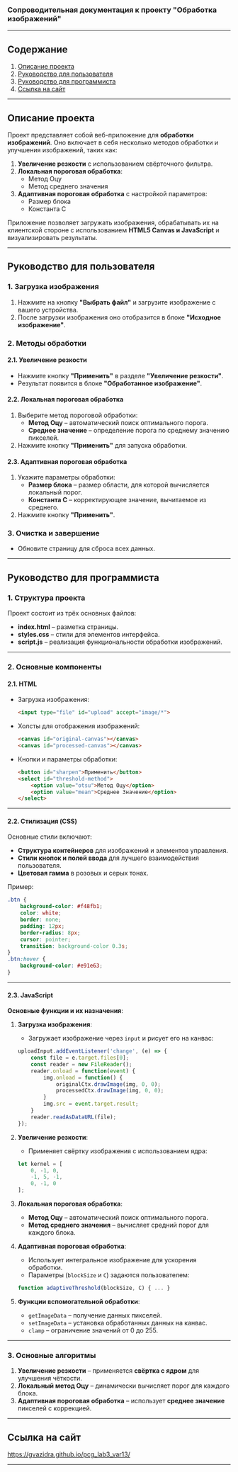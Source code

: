 ### **Сопроводительная документация к проекту "Обработка изображений"**

---

## **Содержание**
1. [Описание проекта](#описание-проекта)  
2. [Руководство для пользователя](#руководство-для-пользователя)  
3. [Руководство для программиста](#руководство-для-программиста)  
4. [Ссылка на сайт](#ссылка-на-сайт)

---

## **Описание проекта**

Проект представляет собой веб-приложение для **обработки изображений**. Оно включает в себя несколько методов обработки и улучшения изображений, таких как:

1. **Увеличение резкости** с использованием свёрточного фильтра.  
2. **Локальная пороговая обработка**:
   - Метод Оцу  
   - Метод среднего значения  
3. **Адаптивная пороговая обработка** с настройкой параметров:  
   - Размер блока  
   - Константа C  

Приложение позволяет загружать изображения, обрабатывать их на клиентской стороне с использованием **HTML5 Canvas и JavaScript** и визуализировать результаты.

---

## **Руководство для пользователя**

### **1. Загрузка изображения**
1. Нажмите на кнопку **"Выбрать файл"** и загрузите изображение с вашего устройства.  
2. После загрузки изображения оно отобразится в блоке **"Исходное изображение"**.  

### **2. Методы обработки**
#### **2.1. Увеличение резкости**
- Нажмите кнопку **"Применить"** в разделе **"Увеличение резкости"**.  
- Результат появится в блоке **"Обработанное изображение"**.  

#### **2.2. Локальная пороговая обработка**
1. Выберите метод пороговой обработки:
   - **Метод Оцу** – автоматический поиск оптимального порога.  
   - **Среднее значение** – определение порога по среднему значению пикселей.  
2. Нажмите кнопку **"Применить"** для запуска обработки.  

#### **2.3. Адаптивная пороговая обработка**
1. Укажите параметры обработки:
   - **Размер блока** – размер области, для которой вычисляется локальный порог.  
   - **Константа C** – корректирующее значение, вычитаемое из среднего.  
2. Нажмите кнопку **"Применить"**.  

### **3. Очистка и завершение**
- Обновите страницу для сброса всех данных.  

---

## **Руководство для программиста**

### **1. Структура проекта**
Проект состоит из трёх основных файлов:
- **index.html** – разметка страницы.  
- **styles.css** – стили для элементов интерфейса.  
- **script.js** – реализация функциональности обработки изображений.  

---

### **2. Основные компоненты**

#### **2.1. HTML**
- Загрузка изображения:  
   ```html
   <input type="file" id="upload" accept="image/*">
   ```
- Холсты для отображения изображений:
   ```html
   <canvas id="original-canvas"></canvas>
   <canvas id="processed-canvas"></canvas>
   ```
- Кнопки и параметры обработки:
   ```html
   <button id="sharpen">Применить</button>
   <select id="threshold-method">
       <option value="otsu">Метод Оцу</option>
       <option value="mean">Среднее Значение</option>
   </select>
   ```

---

#### **2.2. Стилизация (CSS)**
Основные стили включают:
- **Структура контейнеров** для изображений и элементов управления.  
- **Стили кнопок и полей ввода** для лучшего взаимодействия пользователя.  
- **Цветовая гамма** в розовых и серых тонах.  

Пример:
```css
.btn {
    background-color: #f48fb1;
    color: white;
    border: none;
    padding: 12px;
    border-radius: 8px;
    cursor: pointer;
    transition: background-color 0.3s;
}
.btn:hover {
    background-color: #e91e63;
}
```

---

#### **2.3. JavaScript**
**Основные функции и их назначения**:

1. **Загрузка изображения**:
   - Загружает изображение через `input` и рисует его на канвас:
   ```javascript
   uploadInput.addEventListener('change', (e) => {
       const file = e.target.files[0];
       const reader = new FileReader();
       reader.onload = function(event) {
           img.onload = function() {
               originalCtx.drawImage(img, 0, 0);
               processedCtx.drawImage(img, 0, 0);
           }
           img.src = event.target.result;
       }
       reader.readAsDataURL(file);
   });
   ```

2. **Увеличение резкости**:
   - Применяет свёртку изображения с использованием ядра:
   ```javascript
   let kernel = [
       0, -1, 0,
       -1, 5, -1,
       0, -1, 0
   ];
   ```

3. **Локальная пороговая обработка**:
   - **Метод Оцу** – автоматический поиск оптимального порога.  
   - **Метод среднего значения** – вычисляет средний порог для каждого блока.

4. **Адаптивная пороговая обработка**:
   - Использует интегральное изображение для ускорения обработки.  
   - Параметры (`blockSize` и `C`) задаются пользователем:
   ```javascript
   function adaptiveThreshold(blockSize, C) { ... }
   ```

5. **Функции вспомогательной обработки**:
   - `getImageData` – получение данных пикселей.  
   - `setImageData` – установка обработанных данных на канвас.  
   - `clamp` – ограничение значений от 0 до 255.  

---

### **3. Основные алгоритмы**
1. **Увеличение резкости** – применяется **свёртка с ядром** для улучшения чёткости.  
2. **Локальный метод Оцу** – динамически вычисляет порог для каждого блока.  
3. **Адаптивная пороговая обработка** – использует **среднее значение** пикселей с коррекцией.  

---

## **Ссылка на сайт**
https://gvazidra.github.io/pcg_lab3_var13/ 

---
